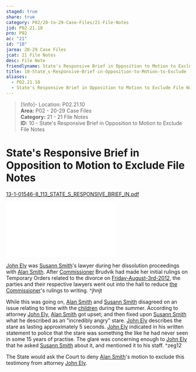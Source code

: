 ```yaml
---  
staged: true  
share: true  
category: P02/20-to-29-Case-Files/21-File-Notes  
jid: P02.21.10  
pro: P02  
ac: "21"  
id: "10"  
jarea: 20-29 Case Files  
jcat: 21 File Notes  
desc: File Note  
friendlyname: State's Responsive Brief in Opposition to Motion to Exclude File Notes  
title: 10-State_s-Responsive-Brief-in-Opposition-to-Motion-to-Exclude  
aliases:  
  - P02.21.10  
  - State's Responsive Brief in Opposition to Motion to Exclude File Notes  
---  
```

  
>[!info]- Location: P02.21.10  
>**Area:** P02 - 20-29 Case Files  
>**Category:** 21 - 21 File Notes  
>**ID:** 10 - State's Responsive Brief in Opposition to Motion to Exclude File Notes  
  
# State's Responsive Brief in Opposition to Motion to Exclude File Notes  
  
[13-1-01546-8_113_STATE_S_RESPONSIVE_BRIEF_IN.pdf](../22-PDFs/19_13-1-01546-8_113_STATE_S_RESPONSIVE_BRIEF_IN.pdf)  
  
![](../22-PDFs/19_13-1-01546-8_113_STATE_S_RESPONSIVE_BRIEF_IN.pdf)  
  
[John Ely](../../70-to-79-People/77-Legal-Teams/02-John-Ely.md) was [Susann Smith](../../70-to-79-People/71-Victims/02-Susann-Smith.md)'s lawyer during her dissolution proceedings with [Alan Smith](../../70-to-79-People/72-Suspects-and-People-of-Interest/02-Alan-Smith.md). After [Commissioner](../../70-to-79-People/77-Legal-Teams/03-Commissioner.md) Brudvik had made her initial rulings on Temporary Orders related to the divorce on [Friday-August-3rd-2012](../../10-to-19-Case-Dates/11-Background-Dates/05-2012-08-03-Friday-August-3rd-2012.md), the parties and their respective lawyers went out into the hall to reduce [the Commissioner](../../70-to-79-People/77-Legal-Teams/03-Commissioner.md)'s rulings to writing. ^jhnjt  
  
While this was going on, [Alan Smith](../../70-to-79-People/72-Suspects-and-People-of-Interest/02-Alan-Smith.md) and [Susann Smith](../../70-to-79-People/71-Victims/02-Susann-Smith.md) disagreed on an issue relating to time with the [children](../../70-to-79-People/73-Family-and-Friends/08-Children.md) during the summer. According to attorney [John Ely](../../70-to-79-People/77-Legal-Teams/02-John-Ely.md), [Alan Smith](../../70-to-79-People/72-Suspects-and-People-of-Interest/02-Alan-Smith.md) got upset; and then fixed upon [Susann Smith](../../70-to-79-People/71-Victims/02-Susann-Smith.md) what he described as an "incredibly angry" stare. [John Ely](../../70-to-79-People/77-Legal-Teams/02-John-Ely.md) describes the stare as lasting approximately 5 seconds. [John Ely](../../70-to-79-People/77-Legal-Teams/02-John-Ely.md) indicated in his written statement to police that the stare was something the like he had never seen in some 15 years of practise. The glare was concerning enough to [John Ely](../../70-to-79-People/77-Legal-Teams/02-John-Ely.md) that he asked [Susann Smith](../../70-to-79-People/71-Victims/02-Susann-Smith.md) about it, and mentioned it to his staff. ^zeg12  
  
The State would ask the Court to deny [Alan Smith](../../70-to-79-People/72-Suspects-and-People-of-Interest/02-Alan-Smith.md)'s motion to exclude this testimony from attorney [John Ely](../../70-to-79-People/77-Legal-Teams/02-John-Ely.md).  
